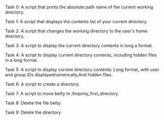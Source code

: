 Task 0: A script that prints the absolute path name of the current working directory.

Task 1: A script that displays the contents list of your current directory.

Task 2: A script that changes the working directory to the user's home directory.

Task 3: A script to display the current directory contents  in long a format.

Task 4: A script to display current directory contents, including hidden files in a long format.

Task 5: A script to display current directory contents: Long format, with user and group IDs displayednumerically,And hidden files.

Task 6: A script to create a directory.

Task 7: A script to move betty to /tmp/my_first_directory

Task 8: Delete the file betty.

Task 9: Delete the directory
